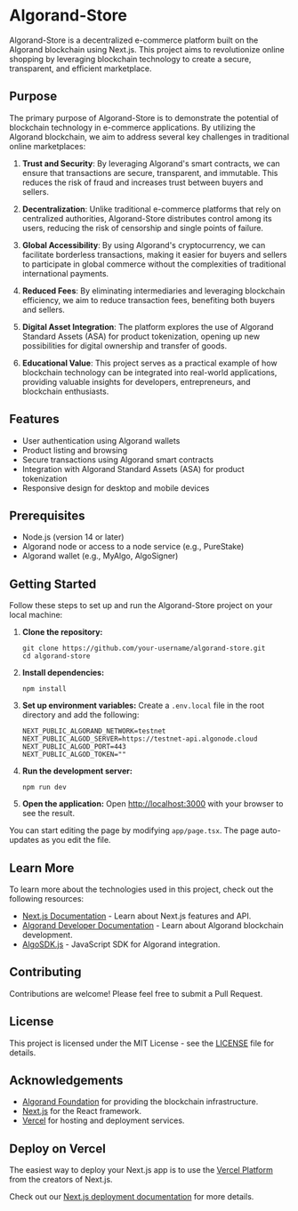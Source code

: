 # Algorand-Store

Algorand-Store is a decentralized e-commerce platform built on the Algorand blockchain using Next.js. This project aims to revolutionize online shopping by leveraging blockchain technology to create a secure, transparent, and efficient marketplace.

## Purpose

The primary purpose of Algorand-Store is to demonstrate the potential of blockchain technology in e-commerce applications. By utilizing the Algorand blockchain, we aim to address several key challenges in traditional online marketplaces:

1. **Trust and Security**: By leveraging Algorand's smart contracts, we can ensure that transactions are secure, transparent, and immutable. This reduces the risk of fraud and increases trust between buyers and sellers.

2. **Decentralization**: Unlike traditional e-commerce platforms that rely on centralized authorities, Algorand-Store distributes control among its users, reducing the risk of censorship and single points of failure.

3. **Global Accessibility**: By using Algorand's cryptocurrency, we can facilitate borderless transactions, making it easier for buyers and sellers to participate in global commerce without the complexities of traditional international payments.

4. **Reduced Fees**: By eliminating intermediaries and leveraging blockchain efficiency, we aim to reduce transaction fees, benefiting both buyers and sellers.

5. **Digital Asset Integration**: The platform explores the use of Algorand Standard Assets (ASA) for product tokenization, opening up new possibilities for digital ownership and transfer of goods.

6. **Educational Value**: This project serves as a practical example of how blockchain technology can be integrated into real-world applications, providing valuable insights for developers, entrepreneurs, and blockchain enthusiasts.

## Features

- User authentication using Algorand wallets
- Product listing and browsing
- Secure transactions using Algorand smart contracts
- Integration with Algorand Standard Assets (ASA) for product tokenization
- Responsive design for desktop and mobile devices

## Prerequisites

- Node.js (version 14 or later)
- Algorand node or access to a node service (e.g., PureStake)
- Algorand wallet (e.g., MyAlgo, AlgoSigner)

## Getting Started

Follow these steps to set up and run the Algorand-Store project on your local machine:

1. **Clone the repository:**
   ```
   git clone https://github.com/your-username/algorand-store.git
   cd algorand-store
   ```

2. **Install dependencies:**
   ```
   npm install
   ```

3. **Set up environment variables:**
   Create a `.env.local` file in the root directory and add the following:
   ```
   NEXT_PUBLIC_ALGORAND_NETWORK=testnet
   NEXT_PUBLIC_ALGOD_SERVER=https://testnet-api.algonode.cloud
   NEXT_PUBLIC_ALGOD_PORT=443
   NEXT_PUBLIC_ALGOD_TOKEN=""
   ```

4. **Run the development server:**
   ```
   npm run dev
   ```

5. **Open the application:**
   Open [http://localhost:3000](http://localhost:3000) with your browser to see the result.

You can start editing the page by modifying `app/page.tsx`. The page auto-updates as you edit the file.

## Learn More

To learn more about the technologies used in this project, check out the following resources:

- [Next.js Documentation](https://nextjs.org/docs) - Learn about Next.js features and API.
- [Algorand Developer Documentation](https://developer.algorand.org/) - Learn about Algorand blockchain development.
- [AlgoSDK.js](https://github.com/algorand/js-algorand-sdk) - JavaScript SDK for Algorand integration.

## Contributing

Contributions are welcome! Please feel free to submit a Pull Request.

## License

This project is licensed under the MIT License - see the [LICENSE](LICENSE) file for details.

## Acknowledgements

- [Algorand Foundation](https://www.algorand.foundation/) for providing the blockchain infrastructure.
- [Next.js](https://nextjs.org) for the React framework.
- [Vercel](https://vercel.com) for hosting and deployment services.

## Deploy on Vercel

The easiest way to deploy your Next.js app is to use the [Vercel Platform](https://vercel.com/new?utm_medium=default-template&filter=next.js&utm_source=create-next-app&utm_campaign=create-next-app-readme) from the creators of Next.js.

Check out our [Next.js deployment documentation](https://nextjs.org/docs/app/building-your-application/deploying) for more details.
